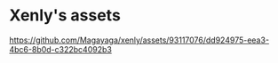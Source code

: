 # Xenly's assets

https://github.com/Magayaga/xenly/assets/93117076/dd924975-eea3-4bc6-8b0d-c322bc4092b3